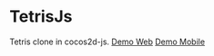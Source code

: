 # TetrisJs
Tetris clone in cocos2d-js.
[Demo Web](https://phamdinhtri.github.io/TetrisJs/)
[Demo Mobile](https://play.google.com/store/apps/details?id=com.funnygame.brickpuzzle.games)
